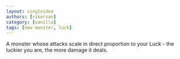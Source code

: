 ```yaml
---
layout: singleidea
authors: [rikersan]
category: [vanilla]
tags: [new monster, luck]
---
```

A monster whose attacks scale in direct proportion to your Luck - the luckier you are, the more damage it deals.

